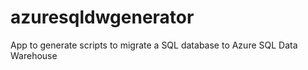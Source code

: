 # azuresqldwgenerator
App to generate scripts to migrate a SQL database to Azure SQL Data Warehouse
